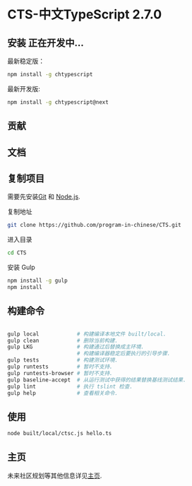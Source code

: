 # CTS-中文TypeScript 2.7.0

## 安装 正在开发中...

最新稳定版：

```bash
npm install -g chtypescript
```

最新开发版:

```bash
npm install -g chtypescript@next
```

## 贡献

## 文档

## 复制项目

需要先安装[Git](https://git-scm.com/downloads) 和 [Node.js](https://nodejs.org/).

复制地址

```bash
git clone https://github.com/program-in-chinese/CTS.git
```

进入目录

```bash
cd CTS
```

安装 Gulp

```bash
npm install -g gulp
npm install
```

## 构建命令

```bash

gulp local            # 构建编译本地文件 built/local.
gulp clean            # 删除当前构建.
gulp LKG              # 构建通过后替换成主环境.
                      # 构建编译器稳定后要执行的引导步骤.
gulp tests            # 构建测试环境.
gulp runtests         # 暂时不支持.
gulp runtests-browser # 暂时不支持.
gulp baseline-accept  # 从运行测试中获得的结果替换基线测试结果.
gulp lint             # 执行 tslint 检查.
gulp help             # 查看相关命令.
```

## 使用

```bash
node built/local/ctsc.js hello.ts
```

## 主页

未来社区规划等其他信息详见[主页](https://github.com/program-in-chinese/CTS/wiki/Home).
